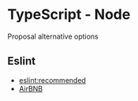 # TypeScript - Node

Proposal alternative options

## Eslint

* [eslint:recommended](/eslint/typescript/node/recommended.eslintrc.json)
* [AirBNB](/eslint/typescript/node/airbnb.eslintrc.json)